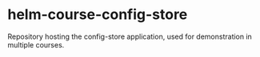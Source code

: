 # helm-course-config-store
Repository hosting the config-store application, used for demonstration in multiple courses.
